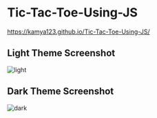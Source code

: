 # Tic-Tac-Toe-Using-JS
https://kamya123.github.io/Tic-Tac-Toe-Using-JS/

## Light Theme Screenshot
![light](https://user-images.githubusercontent.com/80412200/210622038-7780b38c-60af-4a72-8fef-6bd622929bc6.png)

## Dark Theme Screenshot
![dark](https://user-images.githubusercontent.com/80412200/210622047-afb89614-86e6-4280-87b0-f599ecf9d704.png)
